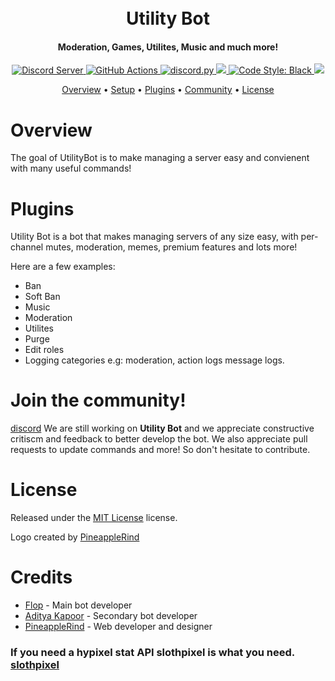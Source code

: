 <h1 align="center">
  <br>
  Utility Bot
  <br>
</h1>

<h4 align="center">Moderation, Games, Utilites, Music and much more!</h4>

<p align="center">
  <a href="https://discord.gg/7ERYgW73Ay">
    <img src="https://discordapp.com/api/guilds/742193197673087027/widget.png?style=shield" alt="Discord Server">
  </a>
  <a href="https://github.com/discordutilitybot/utilitybot/actions/">
    <img src="https://img.shields.io/github/workflow/status/discordutilitybot/utilitybot/ Build?label=Build" alt="GitHub Actions">
  </a>
  <a href="https://github.com/Rapptz/discord.py/">
     <img src="https://img.shields.io/badge/discord-py-blue.svg" alt="discord.py">
  </a>
  <a href="http://makeapullrequest.com">
    <img src="https://img.shields.io/badge/PRs-welcome-brightgreen.svg">
  </a>
  <a href="https://github.com/ambv/black">
    <img src="https://img.shields.io/badge/code%20style-black-000000.svg" alt="Code Style: Black">
  </a>
  <a href="https://app.codacy.com/project/badge/Grade/0a2a57d65f614f01b011af69c4ecaf43">
    <img src="https://app.codacy.com/project/badge/Grade/0a2a57d65f614f01b011af69c4ecaf43">
  </a>
 
<p align="center">
  <a href="#overview">Overview</a>
  •
  <a href="#setup">Setup</a>
  •
  <a href="#plugins">Plugins</a>
  •
  <a href="#join-the-community">Community</a>
  •
  <a href="#license">License</a>
</p>

# Overview
The goal of UtilityBot is to make managing a server easy and convienent with many useful commands!

# Plugins
Utility Bot is a bot that makes managing servers of any size easy, with per-channel mutes, moderation, memes, premium features and lots more!

Here are a few examples:

- Ban
- Soft Ban
- Music
- Moderation
- Utilites
- Purge
- Edit roles
- Logging categories e.g: moderation, action logs message logs.

# Join the community!
[discord](https://discord.gg/7ERYgW73Ay)
We are still working on **Utility Bot** and we appreciate constructive critiscm and feedback to better develop the bot. We also appreciate pull requests to update commands and more! So don't hesitate to contribute.

# License
Released under the [MIT License](https://opensource.org/licenses/MIT) license.

Logo created by [PineappleRind](https://pineapplerind.github.io) 

# Credits

- [Flop](https://github.com/andrewnijmeh) - Main bot developer
- [Aditya Kapoor](https://github.com/thecodingguru) - Secondary bot developer
- [PineappleRind](https://pineapplerind.github.io/) - Web developer and designer

### If you need a hypixel stat API slothpixel is what you need. [slothpixel](https://docs.slothpixel.me/)

